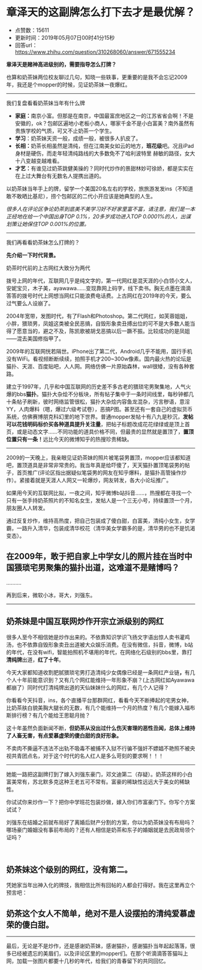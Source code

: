 # 章泽天的这副牌怎么打下去才是最优解？
- 点赞数：15611
- 更新时间：2019年05月07日00时41分15秒
- 回答url：https://www.zhihu.com/question/310268060/answer/671555234
<body>
 <p data-pid="WauUUniA"><b>章泽天是赌神高进级别的，需要指导怎么打牌？</b></p>
 <p data-pid="8gQylzQz">也算和奶茶妹两位校友聊过几句，知晓一些轶事，更重要的是我不会忘记2009年，我还是个mopper的时候，见证奶茶妹一夜爆红。</p>
 <hr>
 <p data-pid="Lu-Y8_Ow">我们复盘看看奶茶妹当年有什么牌</p>
 <ul>
  <li data-pid="oBzWnL4F"><b>家庭：</b>南京小富。但那是在南京，中国最富庶地区之一的江苏省省会啊！不是安徽的，ok？包邮区遍地小老板小商人，哪家千金不是小白富美？南外虽然有贵族学校的气质，可又不止奶茶一个学生。</li>
  <li data-pid="o8A0tB1j"><b>学习</b>：奶茶妹天资一般，成绩一般，被很多人扒皮了。</li>
  <li data-pid="HvTHqnqw"><b>长相：</b>奶茶长相虽然是清纯，但在江南美女如云的地方，<b>班花级</b>吧。况且iPad身材是硬伤，而走年轻清纯路线的大多数免不了哈利波特里 赫敏的路径，女大十八变越变越难看。</li>
  <li data-pid="QcvCmckk"><b>才艺：</b>有谁见过奶茶跳健美操的？同时代炒作的景甜林妙可徐娇，都是实实在在上过大舞台有无数名人提携出道的。</li>
 </ul>
 <p data-pid="zI5ab9vf">以奶茶妹当年手上的牌，留学一个美国20名左右的学校，旅旅游发发ins（不知道敢不敢晒比基尼），捞个包邮区的二代小开应该是她典型的人生。</p>
 <p data-pid="ruDUoroo"><i>很多人在评论区争论奶茶到底美不美学习好不好家里富不富，请注意，我们是一本正经地在给一个中国出身TOP 0.1%，20多岁成功进入TOP 0.0001%的人，出谋划策让她保住TOP 0.001%的位置。</i></p>
 <hr>
 <p data-pid="jeGgqdVb">我们再看看奶茶妹怎么打牌的？</p>
 <p data-pid="U8FZL__j"><b>先介绍一下时代背景。</b></p>
 <p data-pid="XW26tfxa">奶茶时代前的上古网红大致分为两代</p>
 <p data-pid="xhN_9qDw">拨号上网的年代，互联网几乎是纯文字的，第一代网红是混天涯的小白领小文人，安妮宝贝，木子美，ayawawa……变现靠网上码字，线下卖书。胸无点墨在滴滴答答的拨号时代上网想当网红只能浪费电话费。上古网红在2019年的今天，要么过气要么人设崩了。</p>
 <p data-pid="FIicYUs5">2004年宽带，发图时代，有了Flash和Photoshop。第二代网红，如芙蓉姐姐，小胖，猥琐男，凤姐这类被全民恶搞，自毁形象卖丑搏出位的可不是大多数人能当得了愿意当的，避之不及，陈凯歌被胡戈恶搞以后一蹶不振。比较成功的是凤姐——混去美国修指甲了。</p>
 <p data-pid="ZUFS3pgP">2009年的互联网恍若隔世。iPhone出了第二代，Android几乎不能用，国行手机没有WiFi。看视频断断续续，拍照手机才200~300w像素。国内最火热的论坛是猫扑、天涯、百度贴吧，人人网。网络仿佛一片原始森林，wall很矮，没有各种套路。</p>
 <p data-pid="ZXDci4T0">建立于1997年，几乎和中国互联网的历史差不多古老的猥琐宅男聚集地，人气火爆的bbs<b>猫扑</b>。猫扑大杂烩不分板块，所有帖子集中于一条时间线里，每秒钟都几十条帖子刷新，彼时网络监管很松，猫扑大杂烩内容鱼龙混杂，污言秽语，意淫YY，人肉爆料（嗯，爆过六级考试卷），恶搞P图。甚至还有一套自己的虚拟货币系统，仿佛赛博朋克科幻里的地下世界。普通mopper发帖十有八九是秒沉，<b>发帖可以花钱明码标价买各种道具提升关注量</b>，把帖子标题改成花花绿绿或是顶上首页，或是动态文字……不同功能的道具价格不同，但最贵的显然就是置顶了，<b>置顶位置只有一条！</b>远比今天的微博知乎的热搜珍贵稀缺。</p>
 <hr>
 <p data-pid="e5OckAY-">2009的一天晚上，我亲眼见证奶茶妹的照片被笔袋男置顶，mopper应该都知道吧，置顶道具是非常非常贵的。我当年真是给吓傻了，天天猫扑置顶笔袋男的帖子，首页推广(评论区指出据疑似笔袋男的网友在知乎爆料，是猫扑高管操作炒作）。紧接着就是天涯人人网又一轮爆炒，网友转发，各大小论坛推广。</p>
 <p data-pid="XzjynZke">如果用今天的互联网比拟，一夜之间，知乎微博b站抖音……，热搜都在寻找一个只有一张手持奶茶照片的不知名女生，发帖人是一个三无小号，持续置顶一个月，朋友圈人人转发。</p>
 <p data-pid="YDN049U0">通过反复炒作，维持高热度，把自己包装成了傻白甜，白富美，清纯小女生，女学霸，一路升入清华，包装成清华校花（清华美女学霸多的是，清华男的也不是饥渴变态）。</p>
 <h2><b>在2009年，敢于把自家上中学女儿的照片挂在当时中国猥琐宅男聚集的猫扑出道，这难道不是赌博吗？</b></h2>
 <p data-pid="LuyzrLwQ">....……</p>
 <p data-pid="yT7mJmrS">再到后来，微软小冰，哥大，刘强东。</p>
 <hr>
 <h2><b>奶茶妹是中国互联网炒作开宗立派级别的网红</b></h2>
 <p data-pid="iO11hf6b">很多人至今不相信她是炒作出来的。不依靠知识学识飞扬文字语出惊人卖书灌鸡汤，也不依靠自毁形象卖丑出道被大众娱乐消费。在没有微信，抖音，微博，b站的年代，在没有wifi，智能拍照机不堪用的年代，在网络化石级别的bbs里，靠打<b>清纯牌</b>出道，<b>红了十年</b>。</p>
 <p data-pid="fQlkFG4C">今天大家都知道收割肥腻猥琐宅男打造清纯少女偶像已经是一条网红产业链<b>，</b>有几个人十年前能意识到？又有几个网红能维持一年形象不崩？(上古网红如Ayawawa都崩了）同时代打清纯牌出道的天仙妹妹什么的网红，有几个人记得？</p>
 <p data-pid="MRdtepPx">你看看今天抖音，ins，各个直播平台那群网红，看看今天不断捧起的宅男女神，比奶茶肤白貌美胸大腿长的无数，有几个能维持一个月的热度？有几个能嫁入福布斯排行榜？有几个能给王思聪月抛？</p>
 <p data-pid="Cz0L1qtw">这十年虽然负面新闻不断，<b>但奶茶从没出过什么伤天害理的恶性丑闻，总体上维持了人畜无害，有点爱慕虚荣的傻白甜的良好形象。</b></p>
 <p data-pid="0gydacyo">不卖肉不撕逼不违法不出轨不吸毒不被捕不入狱不行骗不强奸不嫖娼不艳照不被央视共青团点名，对于这个时代的名人红人是多么苛刻的要求啊！！！</p>
 <hr>
 <p data-pid="BeLt8aun">她能一路把这副牌打到了嫁入刘强东豪门，邓文迪第二（存疑）。奶茶这样的小白富美常有，苏北默多克这种王老五可不常有。富豪的稀缺性远远大于美女的稀缺性。</p>
 <p data-pid="v1k6_Ta7">你试试你来炒作一下？把你中学班花包装炒做，嫁入你们市富豪门下。你写个方案试试？</p>
 <p data-pid="1uPoXhvX">刘强东在结婚之前就布局好了离婚后财产分割的方案，你以为奶茶妹没有布局吗？哪场豪门婚姻没有事前布局的？还有人相信是奶茶和东子的婚姻就是去民政局领个证吗？</p>
 <p class="ztext-empty-paragraph"><br></p>
 <h2><b>奶茶妹这个级别的网红，没有第二</b>。</h2>
 <p data-pid="8ytaZNQT">凭她家当年出神入化的牌技，我相信比所有回帖的人都会打得好。我在这里再立个预言吧：</p>
 <h2><b>奶茶这个女人不简单，绝对不是人设摆拍的清纯爱慕虚荣的傻白甜。</b></h2>
 <hr>
 <p data-pid="LG1CDgB7">最后，无论是不是炒作，还是感谢奶茶妹，感谢猫扑，感谢猫扑当年起起落落，很多已经被遗忘的美眉们，以及评论区里的mopper们。在那个听滴滴答答猫叫上网，加载一张图片都要十几秒的年代，给我们的青春留下的共同回忆。</p>
 <p></p>
</body>